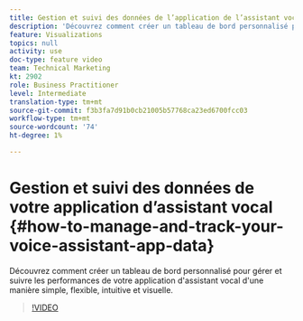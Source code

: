 ```yaml
---
title: Gestion et suivi des données de l’application de l’assistant vocal
description: 'Découvrez comment créer un tableau de bord personnalisé pour gérer et suivre les performances de votre application d''assistant vocal d''une manière simple, flexible, intuitive et visuelle. '
feature: Visualizations
topics: null
activity: use
doc-type: feature video
team: Technical Marketing
kt: 2902
role: Business Practitioner
level: Intermediate
translation-type: tm+mt
source-git-commit: f3b3fa7d91b0cb21005b57768ca23ed6700fcc03
workflow-type: tm+mt
source-wordcount: '74'
ht-degree: 1%

---
```



# Gestion et suivi des données de votre application d’assistant vocal {#how-to-manage-and-track-your-voice-assistant-app-data}

Découvrez comment créer un tableau de bord personnalisé pour gérer et suivre les performances de votre application d&#39;assistant vocal d&#39;une manière simple, flexible, intuitive et visuelle.

>[!VIDEO](https://video.tv.adobe.com/v/27224/?quality=9)
